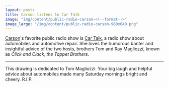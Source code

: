 ```yaml
---
layout: posts
title: Carson listens to Car Talk
image: "img/content/public-radio-carson-<!--format-->"
image_large: "/img/content/public-radio-carson-960x640.png"
---
```


[Carson](/2014/10/25/carson.html)'s favorite public radio show is [Car Talk](http://www.cartalk.com/), a radio show about automobiles and automotive repair.
She loves the humorous banter and insightful advice of the two hosts, brothers Tom and Ray Magliozzi, known as _Click and Clack, the Tappet Brothers_.

---

This drawing is dedicated to Tom Magliozzi.
Your big laugh and helpful advice about automobiles made many Saturday mornings bright and cheery.
R.I.P.
